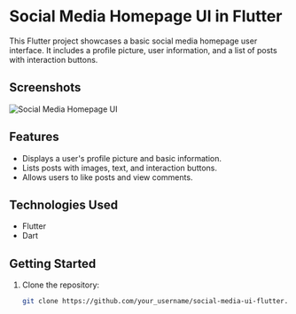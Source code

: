 # Social Media Homepage UI in Flutter

This Flutter project showcases a basic social media homepage user interface. It includes a profile picture, user information, and a list of posts with interaction buttons.

## Screenshots

![Social Media Homepage UI](https://example.com/social-media-ui-screenshot.png)

## Features

- Displays a user's profile picture and basic information.
- Lists posts with images, text, and interaction buttons.
- Allows users to like posts and view comments.

## Technologies Used

- Flutter
- Dart

## Getting Started

1. Clone the repository:

   ```bash
   git clone https://github.com/your_username/social-media-ui-flutter.git
